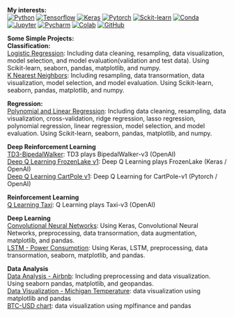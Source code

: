  
**My interests:**  
[![Python](https://img.shields.io/badge/Python-3776AB?style=flat-square&logo=python&logoColor=white)](https://www.python.org/)   [![Tensorflow](https://img.shields.io/badge/TensorFlow-FF6F00?style=flat-square&logo=TensorFlow&logoColor=white)](https://www.tensorflow.org/)   [![Keras](https://img.shields.io/badge/Keras-D00000?style=flat-square&logo=Keras&logoColor=white)](https://keras.io/)   [![Pytorch](https://img.shields.io/badge/PyTorch-%23EE4C2C.svg)](https://pytorch.org/)   [![Sckit-learn](https://img.shields.io/badge/scikit_learn-F7931E?style=flat-square&logo=scikit-learn&logoColor=white)](https://scikit-learn.org/)   [![Conda](https://img.shields.io/badge/conda-342B029.svg?&style=flat-square&logo=anaconda&logoColor=white)](https://docs.conda.io/en/latest/)   [![Jupyter](https://img.shields.io/badge/Jupyter-F37626.svg?&style=flat-square&logo=Jupyter&logoColor=white)](https://jupyter.org/)      [![Pycharm](https://img.shields.io/badge/pycharm-143?style=flat-square&logo=pycharm&logoColor=black&color=black&labelColor=green)](https://www.jetbrains.com/pycharm/)      [![Colab](https://colab.research.google.com/assets/colab-badge.svg)](https://colab.research.google.com/notebooks/intro.ipynb?utm_source=scs-index)     [![GitHub](https://img.shields.io/badge/RASPBERRY%20PI-C51A4A.svg?&style=flat-square&logo=raspberry%20pi&logoColor=white)](https://www.raspberrypi.org/)      


**Some Simple Projects:**  
**Classification:**  
[Logistic Regression](https://github.com/hamedcoding/LogR): Including data cleaning, resampling, data visualization, model selection, and model evaluation(validation and test data). Using Scikit-learn, seaborn, pandas, matplotlib, and numpy.  
[K Nearest Neighbors](https://github.com/hamedcoding/KNN): Including resampling, data transormation, data visualization, model selection, and model evaluation. Using Scikit-learn, seaborn, pandas, matplotlib, and numpy.  
  
**Regression:**  
[Polynomial and Linear Regression](https://github.com/hamedcoding/LR): Including data cleaning, resampling, data visualization, cross-validation, ridge regression, lasso regression, polynomial regression, linear regression, model selection, and model evaluation. Using Scikit-learn, seaborn, pandas, matplotlib, and numpy.   
  
**Deep Reinforcement Learning**  
[TD3-BipedalWalker](https://github.com/hamedcoding/TD3): TD3 plays BipedalWalker-v3 (OpenAI)  
[Deep Q Learning FrozenLake v1](https://github.com/hamedcoding/DQLFrozenLake): Deep Q Learning plays FrozenLake (Keras / OpenAI)  
[Deep Q Learning CartPole v1](https://github.com/hamedcoding/CartPole): Deep Q Learning for CartPole-v1 (Pytorch / OpenAI)  
  
**Reinforcement Learning**  
[Q Learning Taxi](https://github.com/hamedcoding/QL_Taxi): Q Learning plays Taxi-v3 (OpenAI)   

**Deep Learning**  
[Convolutional Neural Networks](https://github.com/hamedcoding/ConvNN): Using Keras, Convolutional Neural Networks, preprocessing, data transormation, data augmentation, matplotlib, and pandas.  
[LSTM - Power Consumption](https://github.com/hamedcoding/Power): Using Keras, LSTM, preprocessing, data transormation, seaborn, matplotlib, and pandas.  

**Data Analysis**  
[Data Analysis - Airbnb](https://github.com/hamedcoding/Airbnb): Including preprocessing and data visualization. Using seaborn pandas, matplotlib, and geopandas.  
[Data Visualization - Michigan Temperature](https://github.com/hamedcoding/MichTemp): data visualization using matplotlib and pandas  
[BTC-USD chart](https://github.com/hamedcoding/BTCUSD): data visualization using mplfinance and pandas  
